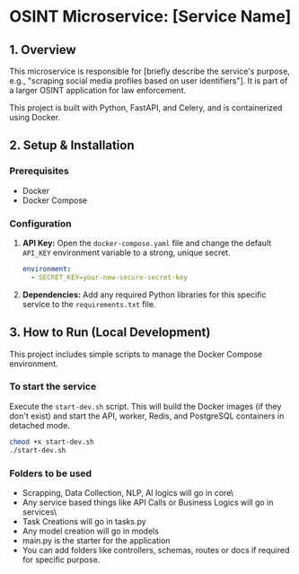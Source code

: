 # OSINT Microservice: [Service Name]

## 1. Overview

This microservice is responsible for [briefly describe the service's purpose, e.g., "scraping social media profiles based on user identifiers"]. It is part of a larger OSINT application for law enforcement.

This project is built with Python, FastAPI, and Celery, and is containerized using Docker.

## 2. Setup & Installation

### Prerequisites

- Docker
- Docker Compose

### Configuration

1. **API Key:** Open the `docker-compose.yaml` file and change the default `API_KEY` environment variable to a strong, unique secret.

    ```yaml
    environment:
      - SECRET_KEY=your-new-secure-secret-key
    ```

2. **Dependencies:** Add any required Python libraries for this specific service to the `requirements.txt` file.

## 3. How to Run (Local Development)

This project includes simple scripts to manage the Docker Compose environment.

### To start the service

Execute the `start-dev.sh` script. This will build the Docker images (if they don't exist) and start the API, worker, Redis, and PostgreSQL containers in detached mode.

```bash
chmod +x start-dev.sh
./start-dev.sh
```

### Folders to be used

- Scrapping, Data Collection, NLP, AI logics will go in core\
- Any service based things like API Calls or Business Logics will go in services\
- Task Creations will go in tasks.py
- Any model creation will go in models
- main.py is the starter for the application
- You can add folders like controllers, schemas, routes or docs if required for specific purpose.
